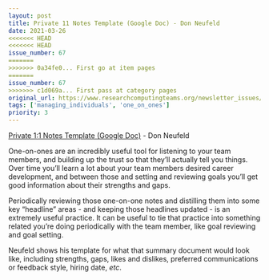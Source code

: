 ```yaml
---
layout: post
title: Private 11 Notes Template (Google Doc) - Don Neufeld
date: 2021-03-26
<<<<<<< HEAD
<<<<<<< HEAD
issue_number: 67
=======
>>>>>>> 0a34fe0... First go at item pages
=======
issue_number: 67
>>>>>>> c1d069a... First pass at category pages
original_url: https://www.researchcomputingteams.org/newsletter_issues/0067
tags: ['managing_individuals', 'one_on_ones']
priority: 3
---
```


<!-- markdownlint-disable MD033 -->
<!-- markdownlint-disable MD041 -->
<!-- markdownlint-disable MD049 -->

[Private 1:1 Notes Template (Google Doc)](https://docs.google.com/document/d/1JWXYnMtuyD4JJBbijiFsVMiZYmaYvGd4qdZ4nIES6tU/mobilebasic) - Don Neufeld

One-on-ones are an incredibly useful tool for listening to your team members, and building up the trust so that they’ll actually tell you things.  Over time you’ll learn a lot about your team members desired career development, and between those and setting and reviewing goals you’ll get good information about their strengths and gaps.

Periodically reviewing those one-on-one notes and distilling them into some key “headline” areas - and keeping those headlines updated - is an extremely useful practice.  It can be useful to tie that practice into something related you’re doing periodically with the team member, like goal reviewing and goal setting.

Neufeld shows his template for what that summary document would look like, including strengths, gaps, likes and dislikes, preferred communications or feedback style, hiring date, *etc*.

